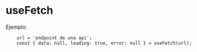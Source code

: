 # useFetch

Ejemplo:
```
    url = 'endpoint de una api';
    const { data: null, loading: true, error: null } = useFetch(url);
```

